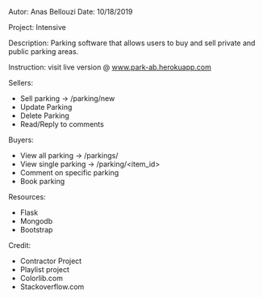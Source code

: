 Autor: Anas Bellouzi
Date: 10/18/2019

Project: Intensive

Description: Parking software that allows users to buy and sell private and public parking areas.

Instruction: visit live version @ www.park-ab.herokuapp.com

Sellers:
  - Sell parking -> /parking/new
  - Update Parking
  - Delete Parking
  - Read/Reply to comments

Buyers:
  - View all parking -> /parkings/
  - View single parking -> /parking/<item_id>
  - Comment on specific parking
  - Book parking

Resources:
  - Flask
  - Mongodb
  - Bootstrap

Credit:
  - Contractor Project
  - Playlist project
  - Colorlib.com
  - Stackoverflow.com
